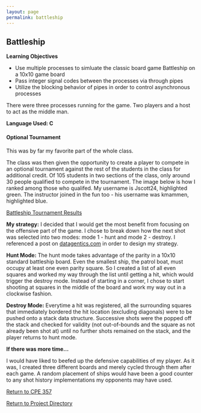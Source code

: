 ```yaml
---
layout: page
permalink: battleship
---
```


**Battleship**
--------------

**Learning Objectives**

* Use multiple processes to simluate the classic board game Battleship on a 10x10 game board
* Pass integer signal codes between the processes via through pipes  
* Utilize the blocking behavior of pipes in order to control asynchronous processes


There were three processes running for the game. Two players and a host to act as the middle man.

**Language Used: C**

#### Optional Tournament

This was by far my favorite part of the whole class.

The class was then given the opportunity to create a player to compete in an optional tournament against the rest of the students in the class for additional credit. Of 105 students in two sections of the class, only around 30 people qualified to compete in the tournament. The image below is how I ranked among those who qualifed. My username is Jscott24, highlighted green. The instructor joined in the fun too - his username was kmammen, highlighted blue.

[Battleship Tournament Results](https://jonscott20.github.io/Files/Images/Project4Tournament.png)

**My strategy:**
I decided that I would get the most benefit from focusing on the offensive part of the game. I chose to break down how the next shot was selected into two modes: mode 1 - hunt and mode 2 - destroy. I referenced a post on [datagentics.com](http://datagenetics.com/blog/december32011/index.html) in order to design my strategy. 

**Hunt Mode:**
The hunt mode takes advantage of the parity in a 10x10 standard battleship board. Even the smallest ship, the patrol boat, must occupy at least one even parity square. So I created a list of all even squares and worked my way through the list until getting a hit, which would trigger the destroy mode. Instead of starting in a corner, I chose to start shooting at squares in the middle of the board and work my way out in a clockwise fashion. 

**Destroy Mode:**
Everytime a hit was registered, all the surrounding squares that immediately bordered the hit location (excluding diagonals) were to be pushed onto a stack data structure. Successive shots were the popped off the stack and checked for validity (not out-of-bounds and the square as not already been shot at) until no further shots remained on the stack, and the player returns to hunt mode.

**If there was more time...**

I would have liked to beefed up the defensive capabilities of my player. As it was, I created three different boards and merely cycled through them after each game. A random placement of ships would have been a good counter to any shot history implementations my opponents may have used. 

[Return to CPE 357](https://jonscott20.github.io/cpe357/)

[Return to Project Directory](https://jonscott20.github.io/project_directory/)
